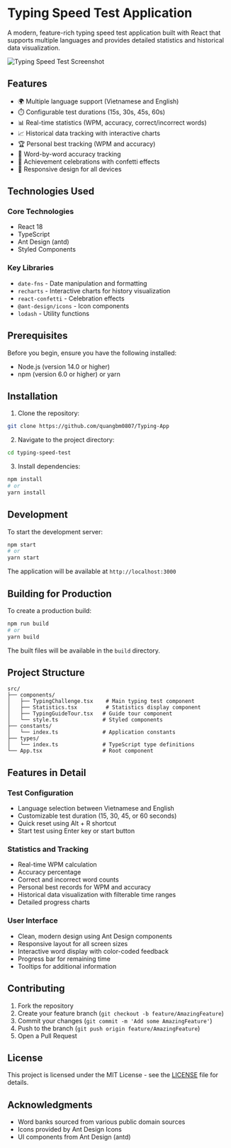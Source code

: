 # Typing Speed Test Application

A modern, feature-rich typing speed test application built with React that supports multiple languages and provides detailed statistics and historical data visualization.

![Typing Speed Test Screenshot](/api/placeholder/800/400)

## Features

- 🌍 Multiple language support (Vietnamese and English)
- ⏱️ Configurable test durations (15s, 30s, 45s, 60s)
- 📊 Real-time statistics (WPM, accuracy, correct/incorrect words)
- 📈 Historical data tracking with interactive charts
- 🏆 Personal best tracking (WPM and accuracy)
- 🎯 Word-by-word accuracy tracking
- 🎉 Achievement celebrations with confetti effects
- 📱 Responsive design for all devices

## Technologies Used

### Core Technologies
- React 18
- TypeScript
- Ant Design (antd)
- Styled Components

### Key Libraries
- `date-fns` - Date manipulation and formatting
- `recharts` - Interactive charts for history visualization
- `react-confetti` - Celebration effects
- `@ant-design/icons` - Icon components
- `lodash` - Utility functions

## Prerequisites

Before you begin, ensure you have the following installed:
- Node.js (version 14.0 or higher)
- npm (version 6.0 or higher) or yarn

## Installation

1. Clone the repository:
```bash
git clone https://github.com/quangbm0807/Typing-App
```

2. Navigate to the project directory:
```bash
cd typing-speed-test
```

3. Install dependencies:
```bash
npm install
# or
yarn install
```

## Development

To start the development server:

```bash
npm start
# or
yarn start
```

The application will be available at `http://localhost:3000`

## Building for Production

To create a production build:

```bash
npm run build
# or
yarn build
```

The built files will be available in the `build` directory.

## Project Structure

```
src/
├── components/
│   ├── TypingChallenge.tsx    # Main typing test component
│   ├── Statistics.tsx         # Statistics display component
│   ├── TypingGuideTour.tsx   # Guide tour component
│   └── style.ts              # Styled components
├── constants/
│   └── index.ts              # Application constants
├── types/
│   └── index.ts              # TypeScript type definitions
└── App.tsx                   # Root component
```

## Features in Detail

### Test Configuration
- Language selection between Vietnamese and English
- Customizable test duration (15, 30, 45, or 60 seconds)
- Quick reset using Alt + R shortcut
- Start test using Enter key or start button

### Statistics and Tracking
- Real-time WPM calculation
- Accuracy percentage
- Correct and incorrect word counts
- Personal best records for WPM and accuracy
- Historical data visualization with filterable time ranges
- Detailed progress charts

### User Interface
- Clean, modern design using Ant Design components
- Responsive layout for all screen sizes
- Interactive word display with color-coded feedback
- Progress bar for remaining time
- Tooltips for additional information

## Contributing

1. Fork the repository
2. Create your feature branch (`git checkout -b feature/AmazingFeature`)
3. Commit your changes (`git commit -m 'Add some AmazingFeature'`)
4. Push to the branch (`git push origin feature/AmazingFeature`)
5. Open a Pull Request

## License

This project is licensed under the MIT License - see the [LICENSE](LICENSE) file for details.

## Acknowledgments

- Word banks sourced from various public domain sources
- Icons provided by Ant Design Icons
- UI components from Ant Design (antd)